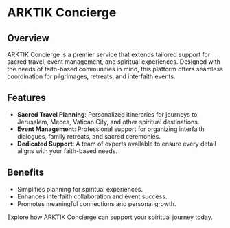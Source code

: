 
# ARKTIK Concierge

## Overview

ARKTIK Concierge is a premier service that extends tailored support for sacred travel, event management, and spiritual experiences. Designed with the needs of faith-based communities in mind, this platform offers seamless coordination for pilgrimages, retreats, and interfaith events.

## Features

- **Sacred Travel Planning**: Personalized itineraries for journeys to Jerusalem, Mecca, Vatican City, and other spiritual destinations.
- **Event Management**: Professional support for organizing interfaith dialogues, family retreats, and sacred ceremonies.
- **Dedicated Support**: A team of experts available to ensure every detail aligns with your faith-based needs.

## Benefits

- Simplifies planning for spiritual experiences.
- Enhances interfaith collaboration and event success.
- Promotes meaningful connections and personal growth.

Explore how ARKTIK Concierge can support your spiritual journey today.

